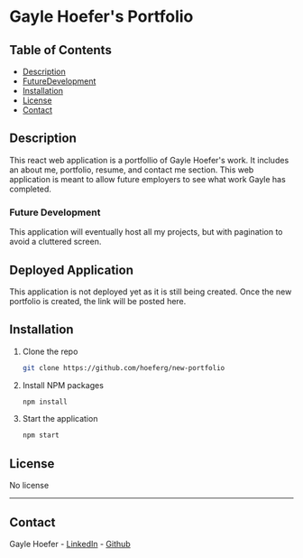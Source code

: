# Gayle Hoefer's Portfolio


## Table of Contents  
* [Description](##Description)  
* [FutureDevelopment](##FutureDevelopment)  
* [Installation](##Installation)  
* [License](##License)  
* [Contact](##Contact)  

## Description

This react web application is a portfollio of Gayle Hoefer's work. It includes an about me, portfolio, resume, and contact me section. This web application is meant to allow future employers to see what work Gayle has completed. 


### Future Development

This application will eventually host all my projects, but with pagination to avoid a cluttered screen.

## Deployed Application

This application is not deployed yet as it is still being created. Once the new portfolio is created, the link will be posted here.

## Installation

1. Clone the repo
   ```sh
   git clone https://github.com/hoeferg/new-portfolio
   ```
2. Install NPM packages
   ```sh
   npm install
   ```
3. Start the application
   ```sh
   npm start


## License

No license

---

## Contact
Gayle Hoefer - [LinkedIn](https://www.linkedin.com/in/gayle-hoefer-61a2a3124/) - [Github](https://github.com/hoeferg)
